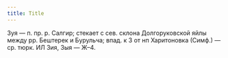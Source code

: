 ```yaml
---
title: Title
---
```


Зуя — п. пр. р. Салгир; стекает с сев. склона Долгоруковской яйлы между рр.
Бештерек и Бурульча; впад. к З от нп Харитоновка (Симф.) — ср. тюрк. ИЛ Зия, Зыя
— Ж–4.
